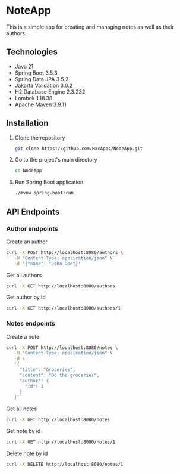 # NoteApp

This is a simple app for creating and managing notes as well as their authors.

## Technologies

* Java 21
* Spring Boot 3.5.3
* Spring Data JPA 3.5.2
* Jakarta Validation 3.0.2
* H2 Database Engine 2.3.232
* Lombok 1.18.38
* Apache Maven 3.9.11

## Installation

1. Clone the repository
   ```sh
   git clone https://github.com/MacApos/NodeApp.git
   ```
2. Go to the project's main directory
   ```sh
   cd NodeApp
   ```
3. Run Spring Boot application
   ```sh
   ./mvnw spring-boot:run
   ```

## API Endpoints

### Author endpoints

Create an author

   ```sh
   curl -X POST http://localhost:8080/authors \
      -H "Content-Type: application/json" \
      -d '{"name": "John Doe"}'
   ```

Get all authors

   ```sh
   curl -X GET http://localhost:8080/authors
   ```

Get author by id

   ```sh
   curl -X GET http://localhost:8080/authors/1
   ```

### Notes endpoints

Create a note

   ```sh
   curl -X POST http://localhost:8080/notes \
      -H "Content-Type: application/json" \
      -d \
      '{
        "title": "Groceries",
        "content": "Do the groceries",
        "author": {
          "id": 1
        }
      }'
   ```

Get all notes

   ```sh
   curl -X GET http://localhost:8080/notes
   ```

Get note by id

   ```sh
   curl -X GET http://localhost:8080/notes/1
   ```
Delete note by id

   ```sh
   curl -X DELETE http://localhost:8080/notes/1
   ```